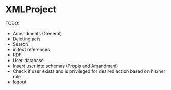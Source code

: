# XMLProject

TODO:
- Amendments (General)
- Deleting acts
- Search
- in text references
- RDF
- User database
- Insert user into schemas (Propis and Amandmani)
- Check if user exists and is privileged for desired action based on his/her role
- logout